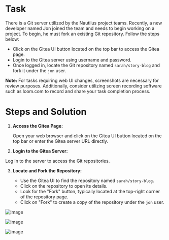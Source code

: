 # Task

There is a Git server utilized by the Nautilus project teams. Recently, a new developer named Jon joined the team and needs to begin working on a project. To begin, he must fork an existing Git repository. Follow the steps below:

- Click on the Gitea UI button located on the top bar to access the Gitea page.
- Login to the Gitea server using username and password.
- Once logged in, locate the Git repository named `sarah/story-blog` and fork it under the `jon` user.

**Note:** For tasks requiring web UI changes, screenshots are necessary for review purposes. Additionally, consider utilizing screen recording software such as loom.com to record and share your task completion process.

# Steps and Solution

1. **Access the Gitea Page:**

    Open your web browser and click on the Gitea UI button located on the top bar or enter the Gitea server URL directly.

2. **Login to the Gitea Server:**

 Log in to the server to access the Git repositories.

3. **Locate and Fork the Repository:**

    - Use the Gitea UI to find the repository named `sarah/story-blog`.
    - Click on the repository to open its details.
    - Look for the "Fork" button, typically located at the top-right corner of the repository page.
    - Click on "Fork" to create a copy of the repository under the `jon` user.

![image](https://github.com/user-attachments/assets/da4f5e14-bf3d-473f-b79b-411e59abb6f6)

![image](https://github.com/user-attachments/assets/ef65b9f4-4bca-4892-8a2b-8e867707d6bc)

![image](https://github.com/user-attachments/assets/135e0abd-d710-42a4-b880-81f5c99be47d)



